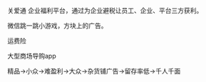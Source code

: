 关爱通 企业福利平台，通过为企业避税让员工、企业、平台三方获利。

微信跳一跳小游戏，方块上的广告。

运费险

大型商场导购app

精品->小众->难盈利->大众->杂货铺广告->留存率低->千人千面






